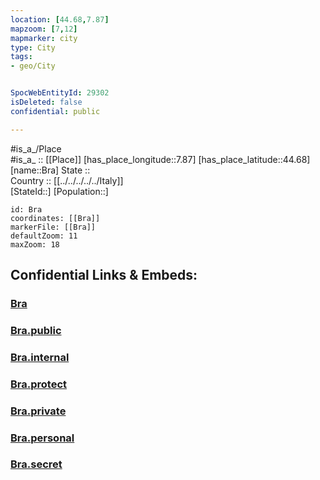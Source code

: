 ```yaml
---
location: [44.68,7.87] 
mapzoom: [7,12] 
mapmarker: city 
type: City
tags:
- geo/City


SpocWebEntityId: 29302
isDeleted: false
confidential: public

---
```

#is_a_/Place  
#is_a_ :: [[Place]] 
[has_place_longitude::7.87] 
[has_place_latitude::44.68] 
[name::Bra] 
State ::  
Country :: [[../../../../../Italy]]  
[StateId::] 
[Population::] 



```leaflet
id: Bra
coordinates: [[Bra]] 
markerFile: [[Bra]] 
defaultZoom: 11 
maxZoom: 18
```


## Confidential Links & Embeds: 

### [Bra](/_Standards/Earth/Continent/Europe/Europe~South/Italy/regions~Italy/Piedmont/Cuneo.Province/City/Bra.md) 

### [Bra.public](/_public/Earth/Continent/Europe/Europe~South/Italy/regions~Italy/Piedmont/Cuneo.Province/City/Bra.public.md) 

### [Bra.internal](/_internal/Earth/Continent/Europe/Europe~South/Italy/regions~Italy/Piedmont/Cuneo.Province/City/Bra.internal.md) 

### [Bra.protect](/_protect/Earth/Continent/Europe/Europe~South/Italy/regions~Italy/Piedmont/Cuneo.Province/City/Bra.protect.md) 

### [Bra.private](/_private/Earth/Continent/Europe/Europe~South/Italy/regions~Italy/Piedmont/Cuneo.Province/City/Bra.private.md) 

### [Bra.personal](/_personal/Earth/Continent/Europe/Europe~South/Italy/regions~Italy/Piedmont/Cuneo.Province/City/Bra.personal.md) 

### [Bra.secret](/_secret/Earth/Continent/Europe/Europe~South/Italy/regions~Italy/Piedmont/Cuneo.Province/City/Bra.secret.md)


